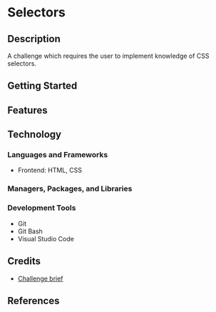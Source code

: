 # Selectors

## Description

A challenge which requires the user to implement knowledge of CSS selectors.

## Getting Started

## Features

## Technology

### Languages and Frameworks

- Frontend: HTML, CSS

### Managers, Packages, and Libraries

### Development Tools

- Git
- Git Bash
- Visual Studio Code

## Credits

- [Challenge brief](https://developer.mozilla.org/en-US/docs/Learn_web_development/Core/Styling_basics/Test_your_skills/Selectors)

## References
